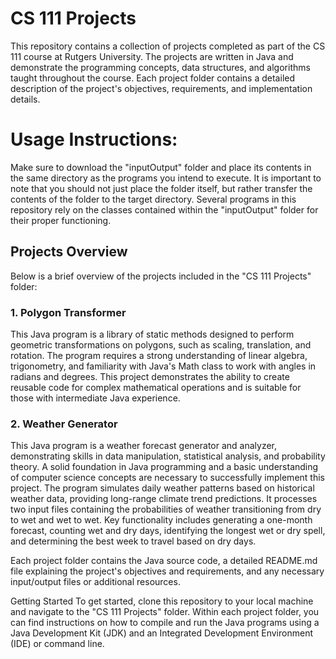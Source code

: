 # CS 111 Projects
This repository contains a collection of projects completed as part of the CS 111 course at Rutgers University. The projects are written in Java and demonstrate the programming concepts, data structures, and algorithms taught throughout the course. Each project folder contains a detailed description of the project's objectives, requirements, and implementation details.

# Usage Instructions:
Make sure to download the "inputOutput" folder and place its contents in the same directory as the programs you intend to execute. It is important to note that you should not just place the folder itself, but rather transfer the contents of the folder to the target directory. Several programs in this repository rely on the classes contained within the "inputOutput" folder for their proper functioning.

## Projects Overview
Below is a brief overview of the projects included in the "CS 111 Projects" folder:

### 1. Polygon Transformer
This Java program is a library of static methods designed to perform geometric transformations on polygons, such as scaling, translation, and rotation. The program requires a strong understanding of linear algebra, trigonometry, and familiarity with Java's Math class to work with angles in radians and degrees. This project demonstrates the ability to create reusable code for complex mathematical operations and is suitable for those with intermediate Java experience.

### 2. Weather Generator
This Java program is a weather forecast generator and analyzer, demonstrating skills in data manipulation, statistical analysis, and probability theory. A solid foundation in Java programming and a basic understanding of computer science concepts are necessary to successfully implement this project. The program simulates daily weather patterns based on historical weather data, providing long-range climate trend predictions. It processes two input files containing the probabilities of weather transitioning from dry to wet and wet to wet. Key functionality includes generating a one-month forecast, counting wet and dry days, identifying the longest wet or dry spell, and determining the best week to travel based on dry days.

Each project folder contains the Java source code, a detailed README.md file explaining the project's objectives and requirements, and any necessary input/output files or additional resources.

Getting Started
To get started, clone this repository to your local machine and navigate to the "CS 111 Projects" folder. Within each project folder, you can find instructions on how to compile and run the Java programs using a Java Development Kit (JDK) and an Integrated Development Environment (IDE) or command line.
